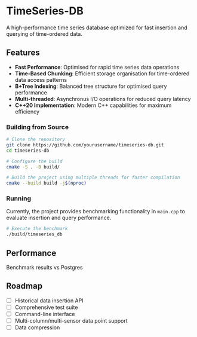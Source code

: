 # TimeSeries-DB

A high-performance time series database optimized for fast insertion and querying of time-ordered data.

## Features

- **Fast Performance**: Optimised for rapid time series data operations
- **Time-Based Chunking**: Efficient storage organisation for time-ordered data access patterns
- **B+Tree Indexing**: Balanced tree structure for optimised query performance
- **Multi-threaded**: Asynchronus I/O operations for reduced query latency
- **C++20 Implementation**: Modern C++ capabilities for maximum efficiency

### Building from Source

```bash
# Clone the repository
git clone https://github.com/yourusername/timeseries-db.git
cd timeseries-db

# Configure the build
cmake -S . -B build/

# Build the project using multiple threads for faster compilation
cmake --build build -j$(nproc)
```

### Running

Currently, the project provides benchmarking functionality in `main.cpp` to evaluate insertion and query performance.

```bash
# Execute the benchmark
./build/timeseries_db
```

## Performance

Benchmark results vs Postgres

## Roadmap

- [ ] Historical data insertion API
- [ ] Comprehensive test suite
- [ ] Command-line interface
- [ ] Multi-column/multi-sensor data point support
- [ ] Data compression
